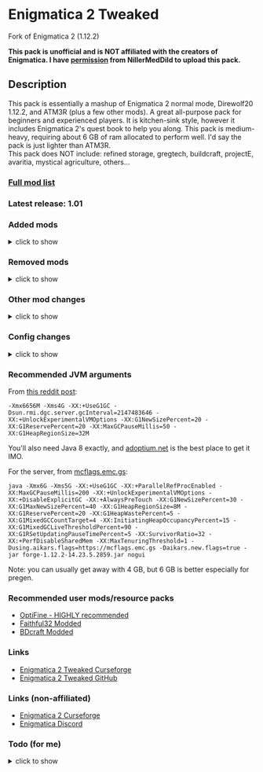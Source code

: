 # Enigmatica 2 Tweaked

Fork of Enigmatica 2 (1.12.2)

**This pack is unofficial and is NOT affiliated with the creators of Enigmatica. I have [permission](https://github.com/EnigmaticaModpacks/Enigmatica2/issues/748) from NillerMedDild to upload this pack.**

## Description
This pack is essentially a mashup of Enigmatica 2 normal mode, Direwolf20 1.12.2, and ATM3R (plus a few other mods).
A great all-purpose pack for beginners and experienced players.
It is kitchen-sink style, however it includes Enigmatica 2's quest book to help you along.
This pack is medium-heavy, requiring about 6 GB of ram allocated to perform well.
I'd say the pack is just lighter than ATM3R.  
This pack does NOT include: refined storage, gregtech, buildcraft, projectE, avaritia, mystical agriculture, others...

### [Full mod list](/MODLIST.md)
### Latest release: 1.01

### Added mods
<details>
<summary>
click to show
</summary>

- actually computers
- animus
- armory expansion
- aroma1997s dimensional world
- bonsai trees
- born in a barn
- chicken chunks
- crossroads/essentials
- endergy
- exchangers
- furniture mod
- jeid
- letsencryptcraft
- mob grinding utils
- mod name tooltip
- morph
- morpheus
- netherportalfix
- no tema stahp
- pressure pipes
- projectred
- random things
- roguelike dungeons
- simply jetpacks 2
- storage drawers extras
- tatw (beta version)
- the one probe
- top addons
- vanillafix (override because the file needed to be renamed)
- waim
- waystones
- worley caves
- yarcf

</details>

### Removed mods
<details>
<summary>
click to show
</summary>

- betterfps (very little fps improvement, use optifine instead)
- hwyla (in favor of the one probe)
- lostcities (due to jeid incompatibility)
- neid (in favor of jeid)
- recurrent complex (due to massive server lag)
- wawla (in favor of the one probe)

</details>

### Other mod changes
<details>
<summary>
click to show
</summary>

- all mods updated except nuclearcraft, streams
- streams rolled back to 0.4.8 to fix spongeforge incompatibility
- animania addons added

If you want LagGoggles on your spongeforge server, you'll need the latest version that doesn't require TickCentral. Use `LagGoggles-THIN-1.12.2-4.11-92.jar`. Clients can still connect with the latest version of LagGoggles.
</details>

### Config changes
<details>
<summary>
click to show
</summary>

- cofh flat bedrock (not changed)
- astral sorcery - increase level limit
- draconic evolution - disable massive explosions, descrease chaos island distance
- nutrition - allow over eating
- extra utils 2 - disable deep dark dimension
- improve ore dictionary/generation/void miner output
- openblocks - increase elevator range
- embers - decrease ancient golem spawn frequency
- bug fixes
- recipes for flux sponge, creative mana pool/tablet, marble hive

</details>

### Recommended JVM arguments
From [this reddit post](https://www.reddit.com/r/feedthebeast/comments/5jhuk9/modded_mc_and_memory_usage_a_history_with_a/):
```
-Xmx6656M -Xms4G -XX:+UseG1GC -Dsun.rmi.dgc.server.gcInterval=2147483646 -XX:+UnlockExperimentalVMOptions -XX:G1NewSizePercent=20 -XX:G1ReservePercent=20 -XX:MaxGCPauseMillis=50 -XX:G1HeapRegionSize=32M
```
You'll also need Java 8 exactly, and [adoptium.net](https://adoptium.net/temurin/releases/?version=8) is the best place to get it IMO.

For the server, from [mcflags.emc.gs](https://mcflags.emc.gs):
```
java -Xmx6G -Xms5G -XX:+UseG1GC -XX:+ParallelRefProcEnabled -XX:MaxGCPauseMillis=200 -XX:+UnlockExperimentalVMOptions -XX:+DisableExplicitGC -XX:+AlwaysPreTouch -XX:G1NewSizePercent=30 -XX:G1MaxNewSizePercent=40 -XX:G1HeapRegionSize=8M -XX:G1ReservePercent=20 -XX:G1HeapWastePercent=5 -XX:G1MixedGCCountTarget=4 -XX:InitiatingHeapOccupancyPercent=15 -XX:G1MixedGCLiveThresholdPercent=90 -XX:G1RSetUpdatingPauseTimePercent=5 -XX:SurvivorRatio=32 -XX:+PerfDisableSharedMem -XX:MaxTenuringThreshold=1 -Dusing.aikars.flags=https://mcflags.emc.gs -Daikars.new.flags=true -jar forge-1.12.2-14.23.5.2859.jar nogui
```
Note: you can usually get away with 4 GB, but 6 GB is better especially for pregen.

### Recommended user mods/resource packs
- [OptiFine - HIGHLY recommended](https://optifine.net/adloadx?f=OptiFine_1.12.2_HD_U_G5.jar)
- [Faithful32 Modded](https://github.com/F32Organization/Faithful32-1.12.2)
- [BDcraft Modded](https://bdcraft.net/community/viewtopic.php?t=6510)

### Links
- [Enigmatica 2 Tweaked Curseforge](https://curseforge.com/minecraft/modpacks/enigmatica2tweaked)
- [Enigmatica 2 Tweaked GitHub](https://github.com/BinBashBanana/Enigmatica2Tweaked)

### Links (non-affiliated)
- [Enigmatica 2 Curseforge](https://curseforge.com/minecraft/modpacks/enigmatica2)
- [Enigmatica Discord](https://discord.gg/HnWNd7X)

### Todo (for me)
<details>
<summary>
click to show
</summary>

- the list is gone lol

maybe in future updates:
- downgrade immersive tech to 1.8.94

#### Pack files
- curseforge
  - config
  - (mods)
  - resources
  - scripts
  - options.txt
  - optionsof.txt
- client bundle
  - config
  - mods
  - resources
  - scripts
  - options.txt
  - optionsof.txt
- server bundle
  - config
  - mods
  - scripts
  - structures
  - server.properties
  - SERVER_GUIDE.txt
  - ServerStart.bat
  - ServerStartLinux.sh
  - settings.cfg

#### Ores

Good ores:
- minecraft:gold_ore
- minecraft:iron_ore
- minecraft:coal_ore
- minecraft:lapis_ore
- minecraft:diamond_ore
- minecraft:redstone_ore
- minecraft:emerald_ore
- minecraft:quartz_ore
- actuallyadditions:block_misc:3
- aroma1997sdimension:miningore:0
- appliedenergistics2:quartz_ore
- appliedenergistics2:charged_quartz_ore
- astralsorcery:blockcustomore:0
- astralsorcery:blockcustomsandore:0
- minecraft:glowstone
- thermalfoundation:ore:0
- thermalfoundation:ore:1
- thermalfoundation:ore:2
- thermalfoundation:ore:3
- thermalfoundation:ore:4
- thermalfoundation:ore:5
- thermalfoundation:ore:6
- thermalfoundation:ore:7
- thermalfoundation:ore:8
- draconicevolution:draconium_ore:0
- tconstruct:ore:0
- tconstruct:ore:1
- mekanism:oreblock:0
- nuclearcraft:ore:3
- nuclearcraft:ore:5
- nuclearcraft:ore:6
- nuclearcraft:ore:7
- ic2:resource:4
- biomesoplenty:gem_ore:0
- biomesoplenty:gem_ore:1
- biomesoplenty:gem_ore:2
- biomesoplenty:gem_ore:3
- biomesoplenty:gem_ore:4
- biomesoplenty:gem_ore:5
- biomesoplenty:gem_ore:6
- biomesoplenty:gem_ore:7
- libvulpes:ore0:0
- libvulpes:ore0:8
- forestry:resources:0
- biomesoplenty:crystal:0
- thermalfoundation:ore_fluid:0
- thermalfoundation:ore_fluid:1
- thermalfoundation:ore_fluid:2
- thermalfoundation:ore_fluid:3
- thermalfoundation:ore_fluid:4
- thaumcraft:ore_cinnabar
- thaumcraft:ore_amber
- rftools:dimensional_shard_ore:0
- projectred-exploration:ore:6

Nether variants:
- draconicevolution:draconium_ore:1
- rftools:dimensional_shard_ore:1

End variants:
- draconicevolution:draconium_ore:2
- rftools:dimensional_shard_ore:2

Ores we don't care about (duplicates):
- mysticalworld:quartz_ore
- mysticalworld:granite_quartz_ore
- bigreactors:oreyellorite
- mekanism:oreblock:1
- mekanism:oreblock:2
- thaumcraft:ore_quartz
- nuclearcraft:ore:0
- nuclearcraft:ore:1
- nuclearcraft:ore:2
- nuclearcraft:ore:4
- ic2:resource:1
- ic2:resource:2
- ic2:resource:3
- immersiveengineering:ore:0
- immersiveengineering:ore:1
- immersiveengineering:ore:2
- immersiveengineering:ore:3
- immersiveengineering:ore:4
- immersiveengineering:ore:5
- libvulpes:ore0:4
- libvulpes:ore0:5
- libvulpes:ore0:9
- libvulpes:ore0:10
- forestry:resources:1
- forestry:resources:2
- embers:ore_aluminum
- embers:ore_copper
- embers:ore_lead
- embers:ore_nickel
- embers:ore_quartz
- embers:ore_silver
- embers:ore_tin
- thermalfoundation:ore_fluid:5
- projectred-exploration:ore:0
- projectred-exploration:ore:1
- projectred-exploration:ore:2
- projectred-exploration:ore:3
- projectred-exploration:ore:4
- projectred-exploration:ore:5
- crossroads:ore_tin
- crossroads:ore_copper
- crossroads:ore_native_copper
- crossroads:ore_ruby

Ores that shouldn't count as ores:
- aroma1997sdimension:miningore:1
- astralsorcery:blockcustomore:1
- bigreactors:orebenitoite
- bigreactors:oreanglesite

</details>
